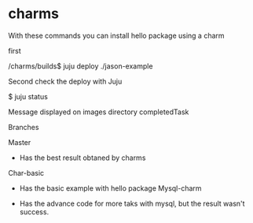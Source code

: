 # charms

With these commands you can install hello package using a charm

first

/charms/builds$ juju deploy ./jason-example

Second check the deploy with Juju

$ juju status

Message displayed on images directory completedTask

Branches

Master
  - Has the best result obtaned by charms

Char-basic

  - Has the basic example with hello package
Mysql-charm
  
  - Has the advance code for more taks with mysql, but the result wasn't success.
